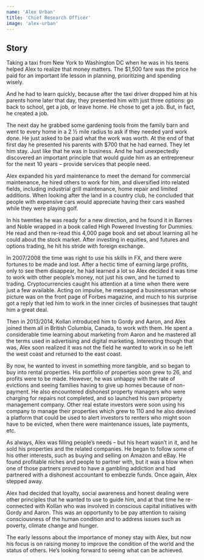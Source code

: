 ```yaml
---
name: 'Alex Urban'
title: 'Chief Research Officer'
image: 'alex-urban'
---
```


## Story

Taking a taxi from New York to Washington DC when he was in his teens helped Alex to realize that money matters.  The $1,500 fare was the price he paid for an important  life lesson in planning, prioritizing and spending wisely.

And he had to learn quickly, because after the taxi driver dropped him at his parents home later that day, they presented him with just three options: go back to school, get a job, or leave home.  He chose to get a job. But, in fact, he created a job.

The next day he grabbed some gardening tools from the family barn and went to every home in a 2 ½ mile radius to ask if they needed yard work done.  He just asked to be paid what the work was worth.  At the end of that first day he presented his parents with $700 that he had earned.  They let him stay.
Just like that he was in business. And he had unexpectedly discovered an important principle that would guide him as an entrepreneur for the next 10 years  – provide services that people need.

Alex expanded his yard maintenance to meet the demand for commercial maintenance, he hired others to work for him, and diversified into related fields, including industrial grill maintenance, home repair and limited additions. When looking after the land in a country club, he concluded that people with expensive cars would appreciate having their cars washed while they were playing golf.

In his twenties he was ready for a new direction, and he found it in Barnes and Noble wrapped in a book called High Powered Investing for Dummies. He read and then re-read this 4,000 page book and set about learning all he could about the stock market.  After investing in equities, and futures and options trading, he hit his stride with foreign exchange.

In 2007/2008 the time was right to use his skills in FX, and there were fortunes to be made and lost.  After a hectic time of earning large profits, only to see them disappear, he had learned a lot so Alex decided it was time to work with other people’s money, not just his own, and he turned to trading.  Cryptocurrencies caught his attention at a time when there were just a few available. Acting on impulse, he messaged a businessman whose picture was on the front page of Forbes magazine, and much to his surprise got a reply that led him to work in the inner circles of businesses that taught him a great deal.

Then in 2013/2014, Kollan introduced him to Gordy and Aaron, and Alex joined them all in British Columbia, Canada, to work with them.  He spent a considerable time learning about marketing from Aaron and he mastered all the terms used in advertising and digital marketing.  Interesting though that was, Alex soon realized it was not the field he wanted to work in so he left the west coast and returned to the east coast.

By now,  he wanted to invest in something more tangible, and so began to buy into rental properties. His portfolio of properties soon grew to 26, and profits were to be made.  However, he was unhappy with the rate of evictions and seeing families having to give up homes because of non-payment.  He also encountered dishonest property managers who were charging for repairs not completed, and so launched his own property management company.  Other real estate investors were soon using his company to manage their properties which grew to 110 and he also devised a platform that could be used to alert investors to renters who might soon have to be evicted, when there were maintenance issues, late payments, etc.

As always, Alex was filling people’s needs – but his heart wasn’t in it, and he sold his properties and the related companies. He began to follow some of his other interests, such as buying and selling on Amazon and eBay.  He found profitable niches and people to partner with, but it was a blow when one of those partners proved to have a gambling addiction and had partnered with a dishonest accountant to embezzle funds.  Once again, Alex stepped away.

Alex had decided that loyalty, social awareness and  honest dealing were other principles that he wanted to use to guide him, and at that time he re-connected with Kollan who was involved in conscious capital initiatives with Gordy and Aaron.  This was an opportunity to be pay attention to raising consciousness of the human condition and to address issues such as poverty, climate change and hunger.

The early lessons about the importance of money stay with Alex, but now his focus is on raising money to improve the condition of the world and the status of others.  He’s looking forward to seeing  what can be achieved.

